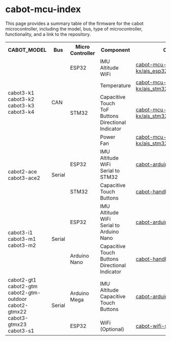 # cabot-mcu-index

This page provides a summary table of the firmware for the cabot microcontroller, including the model, bus, type of microcontroller, functionality, and a link to the repository.

<table>
<tr>
  <th>CABOT_MODEL</th>
  <th>Bus</th>
  <th>Micro Controller</th>
  <th>Component</th>
  <th>Code</th>
</tr>
<!-- cabot3-kx -->
<tr>
  <td rowspan="4">
    cabot3-k1<br>
    cabot3-k2<br>
    cabot3-k3<br>
    cabot3-k4<br>
  </td>
  <td rowspan="4">
    CAN
  </td>
  <td>
    ESP32<br>
  </td>
  <td>
    IMU<br>
    Altitude<br>
    WiFi<br>
  </td>
  <td>
    <a href="https://github.com/CMU-cabot/cabot-mcu-kx/tree/main/ais_esp32_sensor_board">cabot-mcu-kx/ais_esp32_sensor_board</a><br>
  </td>
</tr>
<tr>
  <td rowspan="3">
    STM32<br>
  </td>
  <td>
    Temperature<br>
  </td>
  <td>
    <a href="https://github.com/CMU-cabot/cabot-mcu-kx/tree/main/ais_stm32_thermo_board">cabot-mcu-kx/ais_stm32_thermo_board</a><br>
  </td>
</tr>
<tr>
  <td>
    Capacitive Touch<br>
    ToF<br>
    Buttons<br>
    Directional Indicator<br>
  </td>
  <td>
    <a href="https://github.com/CMU-cabot/cabot-mcu-kx/tree/main/ais_stm32_handle_board">cabot-mcu-kx/ais_stm32_handle_board</a><br>
  </td>
</tr>
<tr>
  <td>
    Power<br>
    Fan<br>
  </td>
  <td>
    <a href="https://github.com/CMU-cabot/cabot-mcu-kx/tree/main/ais_stm32_power_board">cabot-mcu-kx/ais_stm32_power_board</a><br>
  </td>
</tr>
<!-- ace -->
<tr>
  <td rowspan="2">
    cabot2-ace<br>
    cabot3-ace2<br>
  </td>
  <td rowspan="2">
    Serial
  </td>
  <td>
    ESP32
  </td>
  <td>
    IMU<br>
    Altitude<br>
    WiFi<br>
    Serial to STM32<br>
  </td>
  <td>
    <a href="https://github.com/CMU-cabot/cabot-arduino-ace">cabot-arduino-ace</a><br>
  </td>
</tr>
<tr>
  <td>
    STM32
  </td>
  <td>
    Capacitive Touch<br>
    Buttons<br>
  </td>
  <td>
    <a href="https://github.com/CMU-cabot/cabot-handle-ace">cabot-handle-ace (TBD)</a><br>
  </td>
</tr>
<!-- prototype 2 -->
<tr>
  <td rowspan="2">
    cabot3-i1<br>
    cabot3-m1<br>
    cabot3-m2<br>
  </td>
  <td rowspan="2">
    Serial
  </td>
  <td>
    ESP32
  </td>
  <td>
    IMU<br>
    Altitude<br>
    WiFi<br>
    Serial to Arduino Nano<br>
  </td>
  <td>
    <a href="https://github.com/CMU-cabot/cabot-arduino-di">cabot-arduino-di</a><br>
  </td>
</tr>
<tr>
  <td>
    Arduino Nano
  </td>
  <td>
    Capacitive Touch<br>
    Buttons<br>
    Directional Indicator<br>
  </td>
  <td>
    <a href="https://github.com/CMU-cabot/cabot-handle">cabot-handle</a><br>
  </td>
</tr>
<!-- prototype 1 -->
<tr>
  <td rowspan="2">
    cabot2-gt1<br>
    cabot2-gtm<br>
    cabot2-gtm-outdoor<br>
    cabot2-gtmx22<br>
    cabot3-gtmx23<br>
    cabot3-s1<br>
  </td>
  <td rowspan="2">
    Serial
  </td>
  <td>
    Arduino Mega
  </td>
  <td>
    IMU<br>
    Altitude<br>
    Capacitive Touch<br>
    Buttons<br>
  </td>
  <td>
    <a href="https://github.com/CMU-cabot/cabot-arduino">cabot-arduino</a>
  </td>
</tr>
<tr>
  <td>
    ESP32
  </td>
  <td>
    WiFi (Optional)
  </td>
  <td>
    <a href="https://github.com/CMU-cabot/cabot-wifi-scan">cabot-wifi-scan</a>
  </td>
</tr>
</table>

